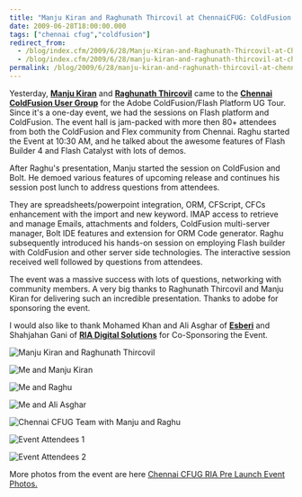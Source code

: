 ```yaml
---
title: "Manju Kiran and Raghunath Thircovil at ChennaiCFUG: ColdFusion and Flash Platform Pre Launch Event"
date: 2009-06-28T18:00:00.000
tags: ["chennai cfug","coldfusion"]
redirect_from: 
  - /blog/index.cfm/2009/6/28/Manju-Kiran-and-Raghunath-Thircovil-at-ChennaiCFUG-ColdFusion-and-Flash-Platform-Pre-Launch-Event/
  - /blog/index.cfm/2009/6/28/manju-kiran-and-raghunath-thircovil-at-chennaicfug-coldfusion-and-flash-platform-pre-launch-event/
permalink: /blog/2009/6/28/manju-kiran-and-raghunath-thircovil-at-chennaicfug-coldfusion-and-flash-platform-pre-launch-event/
---
```


Yesterday,  **[Manju Kiran](http://www.manjukiran.net/)**  and  **[Raghunath Thircovil](http://raghuonflex.wordpress.com/)**  came to the  **[Chennai ColdFusion User Group](http://groups.adobe.com/groups/8b55ef4ef4/summary)** for the Adobe ColdFusion/Flash Platform UG Tour. Since it's  a one-day event, we  had  the  sessions  on  Flash platform  and ColdFusion. The event hall is jam-packed with more then 80+ attendees from both the  ColdFusion  and  Flex community  from Chennai. Raghu  started  the Event at 10:30 AM, and he  talked  about the awesome features of  Flash  Builder 4 and  Flash  Catalyst with  lots  of  demos. 

After Raghu's presentation, Manju started the session on ColdFusion and Bolt. He demoed various features of upcoming release and continues his session post lunch to address questions from attendees.

They are spreadsheets/powerpoint integration, ORM, CFScript, CFCs enhancement with the import and new keyword. IMAP access to retrieve and manage Emails, attachments and folders, ColdFusion multi-server manager, Bolt IDE features and extension for ORM Code generator. Raghu subsequently introduced his hands-on session on employing Flash builder with ColdFusion and other server side technologies. The interactive session received well followed by questions from attendees.

The event was a massive success with lots of questions, networking with community members. A very big thanks to Raghunath Thircovil and Manju Kiran for delivering such an incredible presentation. Thanks to adobe for sponsoring the event.

I would also like to thank Mohamed Khan and Ali Asghar of **[Esberi](http://esberi.com/)** and Shahjahan Gani of **[RIA Digital Solutions](http://www.riadigitalsolutions.com/)** for Co-Sponsoring the Event.

![Manju Kiran and Raghunath Thircovil](/assets/images/blog/ManjuAndRaghu.JPG)  
  
![Me and Manju Kiran](/assets/images/blog/MeAndManju.jpg)  
  
![Me and Raghu](/assets/images/blog/MeAndAli.JPG)  
  
![Me and Ali Asghar](/assets/images/blog/MeAndRaghu1.JPG)  
  
![Chennai CFUG Team with Manju and Raghu](/assets/images/blog/Team.JPG)  
  
![Event Attendees 1](/assets/images/blog/Audience.JPG)  
  
![Event Attendees 2](/assets/images/blog/Audience2.JPG)  
  

More photos from the event are here  [Chennai CFUG RIA Pre Launch Event Photos.](http://www.flickr.com/photos/akbarsait/)